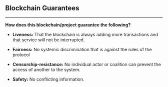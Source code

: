 <!-- .slide: data-background-color="#8D3AED" -->

## Blockchain Guarantees

---

**How does this blockchain/project guarantee the following?**

- **Liveness:** That the blockchain is always adding more transactions and that service will not be interrupted.

- **Fairness:** No systemic discrimination that is against the rules of the protocol

- **Censorship-resistance:** No individual actor or coalition can prevent the access of another to the system.

- **Safety:** No conflicting information.
